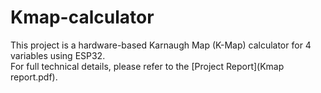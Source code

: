 # Kmap-calculator
This project is a hardware-based Karnaugh Map (K-Map) calculator for 4 variables using ESP32.  
For full technical details, please refer to the [Project Report](Kmap report.pdf).
